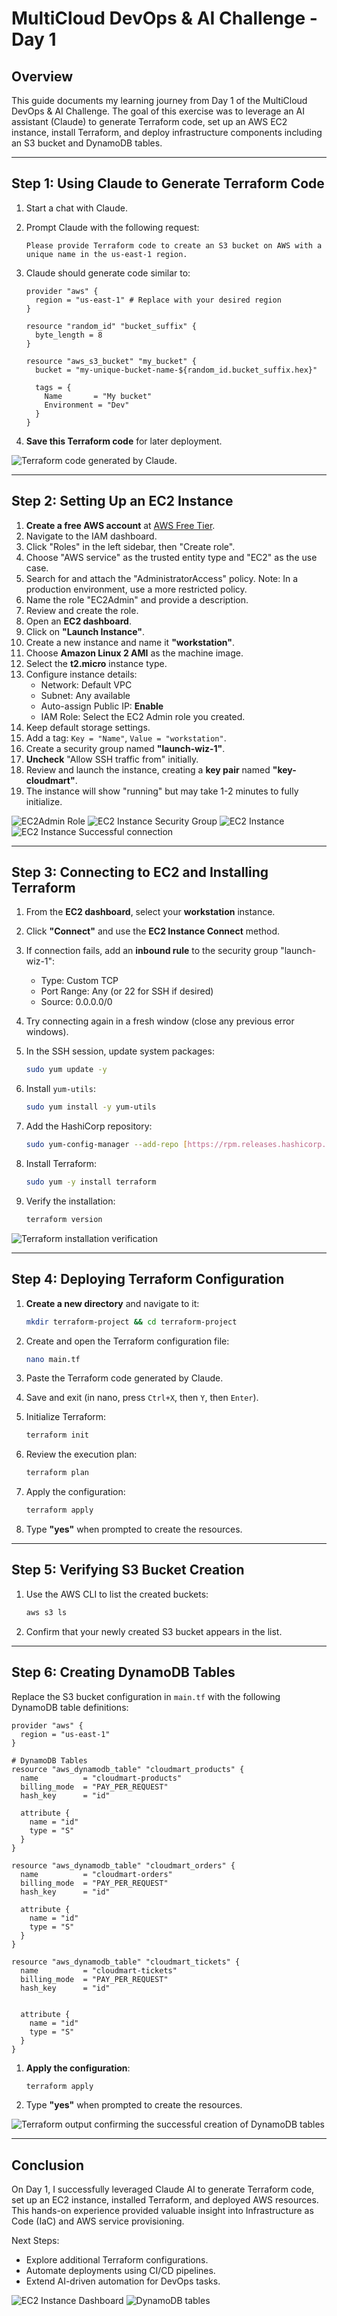 # MultiCloud DevOps & AI Challenge - Day 1

## Overview
This guide documents my learning journey from Day 1 of the MultiCloud DevOps & AI Challenge. The goal of this exercise was to leverage an AI assistant (Claude) to generate Terraform code, set up an AWS EC2 instance, install Terraform, and deploy infrastructure components including an S3 bucket and DynamoDB tables.

---

## Step 1: Using Claude to Generate Terraform Code


1. Start a chat with Claude.
2. Prompt Claude with the following request:
    
    ```plaintext
    Please provide Terraform code to create an S3 bucket on AWS with a unique name in the us-east-1 region.
    ```
3. Claude should generate code similar to:
    
    ```hcl
    provider "aws" {
      region = "us-east-1" # Replace with your desired region
    }
    
    resource "random_id" "bucket_suffix" {
      byte_length = 8
    }
    
    resource "aws_s3_bucket" "my_bucket" {
      bucket = "my-unique-bucket-name-${random_id.bucket_suffix.hex}"
      
      tags = {
        Name       = "My bucket"
        Environment = "Dev"
      }
    }
    ```
4. **Save this Terraform code** for later deployment.

![Terraform code generated by Claude.](https://github.com/bhushann7/MultiCloud-Devops-AI-Project/blob/3763515fcb0135832b1e5a85f51c279c616d4e80/Screenshots/Capture%20the%20Terraform%20code%20generated%20by%20Claude..png)

---

## Step 2: Setting Up an EC2 Instance

1.  **Create a free AWS account** at [AWS Free Tier](https://aws.amazon.com/free/). 
2.   Navigate to the IAM dashboard.
3.  Click "Roles" in the left sidebar, then "Create role".
4.  Choose "AWS service" as the trusted entity type and "EC2" as the use case.
5.  Search for and attach the "AdministratorAccess" policy. Note: In a production environment, use a more restricted policy.
6.  Name the role "EC2Admin" and provide a description.
7.  Review and create the role.
8. Open an **EC2 dashboard**.
9. Click on **"Launch Instance"**.
10. Create a new instance and name it **"workstation"**.
11. Choose **Amazon Linux 2 AMI** as the machine image.
12. Select the **t2.micro** instance type.
13. Configure instance details:
    - Network: Default VPC
    - Subnet: Any available
    - Auto-assign Public IP: **Enable**
    - IAM Role: Select the EC2 Admin role you created.
14. Keep default storage settings.
15. Add a tag: `Key = "Name"`, `Value = "workstation"`.
16. Create a security group named **"launch-wiz-1"**.
17. **Uncheck** "Allow SSH traffic from" initially.
18. Review and launch the instance, creating a **key pair** named **"key-cloudmart"**.
19. The instance will show "running" but may take 1-2 minutes to fully initialize.

![EC2Admin Role](https://github.com/bhushann7/MultiCloud-Devops-AI-Project/blob/3763515fcb0135832b1e5a85f51c279c616d4e80/Screenshots/EC2Admin%20Role%20in%20IAM.png)
![EC2 Instance Security Group](https://github.com/bhushann7/MultiCloud-Devops-AI-Project/blob/3763515fcb0135832b1e5a85f51c279c616d4e80/Screenshots/EC2%20Security%20Group.png)
![EC2 Instance](https://github.com/bhushann7/MultiCloud-Devops-AI-Project/blob/3763515fcb0135832b1e5a85f51c279c616d4e80/Screenshots/EC2%20Instance.png)
![EC2 Instance Successful connection](https://github.com/bhushann7/MultiCloud-Devops-AI-Project/blob/01e0ec19bfac2ac8e9b4144bd5dfa005ec48b19b/Screenshots/Succesful%20connection%20to%20EC2%20instance.png)

---

## Step 3: Connecting to EC2 and Installing Terraform

1. From the **EC2 dashboard**, select your **workstation** instance.
2. Click **"Connect"** and use the **EC2 Instance Connect** method.
3. If connection fails, add an **inbound rule** to the security group "launch-wiz-1":
    - Type: Custom TCP
    - Port Range: Any (or 22 for SSH if desired)
    - Source: 0.0.0.0/0
4. Try connecting again in a fresh window (close any previous error windows).
5. In the SSH session, update system packages:
    
    ```bash
    sudo yum update -y
    ```
6. Install `yum-utils`:
    
    ```bash
    sudo yum install -y yum-utils
    ```
7. Add the HashiCorp repository:
    
    ```bash
    sudo yum-config-manager --add-repo [https://rpm.releases.hashicorp.com/AmazonLinux/hashicorp.repo](https://rpm.releases.hashicorp.com/AmazonLinux/hashicorp.repo)
    ```
8. Install Terraform:
    
    ```bash
    sudo yum -y install terraform
    ```
9. Verify the installation:
    
    ```bash
    terraform version
    ```

![Terraform installation verification](https://github.com/bhushann7/MultiCloud-Devops-AI-Project/blob/3763515fcb0135832b1e5a85f51c279c616d4e80/Screenshots/Terraform%20version.png)

---

## Step 4: Deploying Terraform Configuration

1. **Create a new directory** and navigate to it:
    
    ```bash
    mkdir terraform-project && cd terraform-project
    ```
2. Create and open the Terraform configuration file:
    
    ```bash
    nano main.tf
    ```
3. Paste the Terraform code generated by Claude.
4. Save and exit (in nano, press `Ctrl+X`, then `Y`, then `Enter`).
5. Initialize Terraform:
    
    ```bash
    terraform init
    ```
6. Review the execution plan:
    
    ```bash
    terraform plan
    ```
7. Apply the configuration:
    
    ```bash
    terraform apply
    ```
8. Type **"yes"** when prompted to create the resources.


---

## Step 5: Verifying S3 Bucket Creation

1. Use the AWS CLI to list the created buckets:
    
    ```bash
    aws s3 ls
    ```
2. Confirm that your newly created S3 bucket appears in the list.


---

## Step 6: Creating DynamoDB Tables

Replace the S3 bucket configuration in `main.tf` with the following DynamoDB table definitions:

```hcl
provider "aws" {
  region = "us-east-1"  
}

# DynamoDB Tables
resource "aws_dynamodb_table" "cloudmart_products" {
  name          = "cloudmart-products"
  billing_mode  = "PAY_PER_REQUEST"
  hash_key      = "id"

  attribute {
    name = "id"
    type = "S"
  }
}

resource "aws_dynamodb_table" "cloudmart_orders" {
  name          = "cloudmart-orders"
  billing_mode  = "PAY_PER_REQUEST"
  hash_key      = "id"

  attribute {
    name = "id"
    type = "S"
  }
}

resource "aws_dynamodb_table" "cloudmart_tickets" {
  name          = "cloudmart-tickets"
  billing_mode  = "PAY_PER_REQUEST"
  hash_key      = "id"


  attribute {
    name = "id"
    type = "S"
  }
}

```

1. **Apply the configuration**:
   
   ```bash
   terraform apply
   ```
2. Type **"yes"** when prompted to create the resources.

![Terraform output confirming the successful creation of DynamoDB tables](https://github.com/bhushann7/MultiCloud-Devops-AI-Project/blob/3763515fcb0135832b1e5a85f51c279c616d4e80/Screenshots/Display%20Terraform%20output%20confirming%20the%20successful%20creation%20of%20DynamoDB%20tables..png)


---

## Conclusion

On Day 1, I successfully leveraged Claude AI to generate Terraform code, set up an EC2 instance, installed Terraform, and deployed AWS resources. This hands-on experience provided valuable insight into Infrastructure as Code (IaC) and AWS service provisioning.

Next Steps:
- Explore additional Terraform configurations.
- Automate deployments using CI/CD pipelines.
- Extend AI-driven automation for DevOps tasks.

![EC2 Instance Dashboard](https://github.com/bhushann7/MultiCloud-Devops-AI-Project/blob/651096c47cfb3c52b428c9d71dcc1735be467c51/Screenshots/EC2%20Instance%20Dashboard.png)
![DynamoDB tables](https://github.com/bhushann7/MultiCloud-Devops-AI-Project/blob/3763515fcb0135832b1e5a85f51c279c616d4e80/Screenshots/DynamoDB%20Tables.png)


